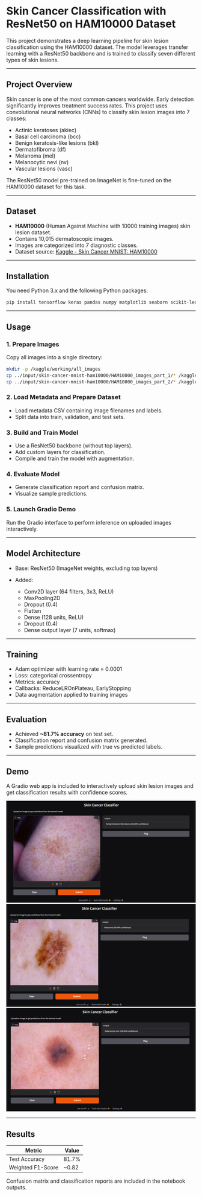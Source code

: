 
# Skin Cancer Classification with ResNet50 on HAM10000 Dataset

This project demonstrates a deep learning pipeline for skin lesion classification using the HAM10000 dataset. The model leverages transfer learning with a ResNet50 backbone and is trained to classify seven different types of skin lesions.

---

## Project Overview

Skin cancer is one of the most common cancers worldwide. Early detection significantly improves treatment success rates. This project uses convolutional neural networks (CNNs) to classify skin lesion images into 7 classes:

* Actinic keratoses (akiec)
* Basal cell carcinoma (bcc)
* Benign keratosis-like lesions (bkl)
* Dermatofibroma (df)
* Melanoma (mel)
* Melanocytic nevi (nv)
* Vascular lesions (vasc)

The ResNet50 model pre-trained on ImageNet is fine-tuned on the HAM10000 dataset for this task.

---

## Dataset

* **HAM10000** (Human Against Machine with 10000 training images) skin lesion dataset.
* Contains 10,015 dermatoscopic images.
* Images are categorized into 7 diagnostic classes.
* Dataset source: [Kaggle - Skin Cancer MNIST: HAM10000](https://www.kaggle.com/kmader/skin-cancer-mnist-ham10000)

---

## Installation

You need Python 3.x and the following Python packages:

```bash
pip install tensorflow keras pandas numpy matplotlib seaborn scikit-learn gradio
```

---

## Usage

### 1. Prepare Images

Copy all images into a single directory:

```bash
mkdir -p /kaggle/working/all_images
cp ../input/skin-cancer-mnist-ham10000/HAM10000_images_part_1/* /kaggle/working/all_images/
cp ../input/skin-cancer-mnist-ham10000/HAM10000_images_part_2/* /kaggle/working/all_images/
```

### 2. Load Metadata and Prepare Dataset

* Load metadata CSV containing image filenames and labels.
* Split data into train, validation, and test sets.

### 3. Build and Train Model

* Use a ResNet50 backbone (without top layers).
* Add custom layers for classification.
* Compile and train the model with augmentation.

### 4. Evaluate Model

* Generate classification report and confusion matrix.
* Visualize sample predictions.

### 5. Launch Gradio Demo

Run the Gradio interface to perform inference on uploaded images interactively.

---

## Model Architecture

* Base: ResNet50 (ImageNet weights, excluding top layers)
* Added:

  * Conv2D layer (64 filters, 3x3, ReLU)
  * MaxPooling2D
  * Dropout (0.4)
  * Flatten
  * Dense (128 units, ReLU)
  * Dropout (0.4)
  * Dense output layer (7 units, softmax)

---

## Training

* Adam optimizer with learning rate = 0.0001
* Loss: categorical crossentropy
* Metrics: accuracy
* Callbacks: ReduceLROnPlateau, EarlyStopping
* Data augmentation applied to training images

---

## Evaluation

* Achieved **\~81.7% accuracy** on test set.
* Classification report and confusion matrix generated.
* Sample predictions visualized with true vs predicted labels.

---

## Demo

A Gradio web app is included to interactively upload skin lesion images and get classification results with confidence scores.


![Benign keratosis-like lesions (bkl)](https://github.com/tejwani-rahul/skin_cancer_classifier/blob/main/Demo%20Images/BKL%20Example.png)
![Melanoma (mel)](https://github.com/tejwani-rahul/skin_cancer_classifier/blob/main/Demo%20Images/Mel%20Example.png)
![Melanocytic nevi (nv)](https://github.com/tejwani-rahul/skin_cancer_classifier/blob/main/Demo%20Images/nv%20Example.png)



---

## Results

| Metric            | Value  |
| ----------------- | ------ |
| Test Accuracy     | 81.7%  |
| Weighted F1-Score | \~0.82 |

Confusion matrix and classification reports are included in the notebook outputs.

